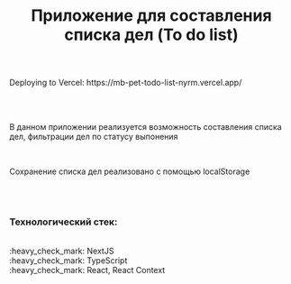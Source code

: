 <h1 align="center">Приложение для составления списка дел (To do list)</h1><br/>

###

<div align="left">
  <p>Deploying to Vercel: https://mb-pet-todo-list-nyrm.vercel.app/</p><br>
</div><br/>

<div align="left">
  <p>В данном приложении реализуется возможность составления списка дел, фильтрации дел по статусу выпонения</p><br>
  <p>Сохранение списка дел реализовано с помощью localStorage</p>
  <br>
  <div>
    <br><h3>Технологический стек:</h3>
    <br>:heavy_check_mark: NextJS
    <br>:heavy_check_mark: TypeScript
    <br>:heavy_check_mark: React, React Context
  </div>
</div>

